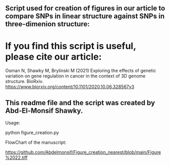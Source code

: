 ## Script used for creation of figures in our article to compare SNPs in linear structure against SNPs in three-dimenion structure:



# If you find this script is useful, please cite our article:

Osman N, Shawky M, Brylinski M (2021) Exploring the effects of genetic variation on gene regulation in cancer in the context of 3D genome structure. BioRxiv. https://www.biorxiv.org/content/10.1101/2020.10.06.328567v3



## This readme file and the script was created by Abd-El-Monsif Shawky.


Usage:

python figure_creation.py 






FlowChart of the manuscript:

https://github.com/Abdelmonsif/Figure_creation_nearest/blob/main/Figure%2022.tiff
